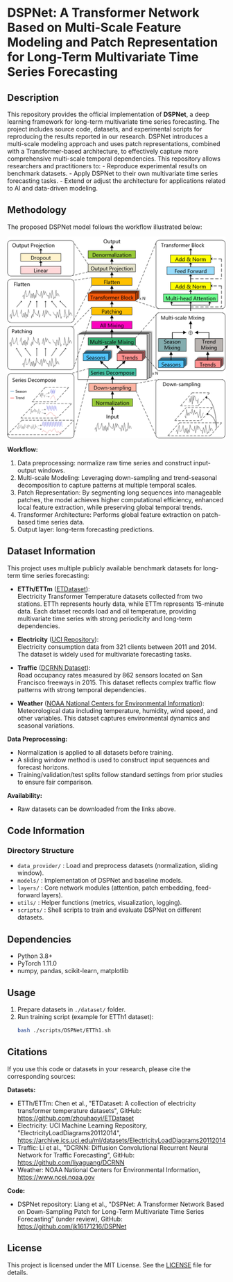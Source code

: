 # DSPNet: A Transformer Network Based on Multi-Scale Feature Modeling and Patch Representation for Long-Term Multivariate Time Series Forecasting

## Description 
This repository provides the official implementation of **DSPNet**, a deep learning framework for long-term multivariate time series forecasting. The project includes source code, datasets, and experimental scripts for reproducing the results reported in our research. DSPNet introduces a multi-scale modeling approach and uses patch representations, combined with a Transformer-based architecture, to effectively capture more comprehensive multi-scale temporal dependencies. This repository allows researchers and practitioners to: - Reproduce experimental results on benchmark datasets. - Apply DSPNet to their own multivariate time series forecasting tasks. - Extend or adjust the architecture for applications related to AI and data-driven modeling.


## Methodology

The proposed DSPNet model follows the workflow illustrated below:

![DSPNet Model Architecture](model.jpg)

**Workflow:**
1. Data preprocessing: normalize raw time series and construct input-output windows.
2. Multi-scale Modeling: Leveraging down-sampling and trend-seasonal decomposition to capture patterns at multiple temporal scales.
3. Patch Representation: By segmenting long sequences into manageable patches, the model achieves higher computational efficiency, enhanced local feature extraction, while preserving global temporal trends.
4. Transformer Architecture: Performs global feature extraction on patch-based time series data.
5. Output layer: long-term forecasting predictions.


## Dataset Information

This project uses multiple publicly available benchmark datasets for long-term time series forecasting:

- **ETTh/ETTm** ([ETDataset](https://github.com/zhouhaoyi/ETDataset)):  
  Electricity Transformer Temperature datasets collected from two stations. ETTh represents hourly data, while ETTm represents 15-minute data. Each dataset records load and oil temperature, providing multivariate time series with strong periodicity and long-term dependencies.  

- **Electricity** ([UCI Repository](https://archive.ics.uci.edu/ml/datasets/ElectricityLoadDiagrams20112014)):  
  Electricity consumption data from 321 clients between 2011 and 2014. The dataset is widely used for multivariate forecasting tasks.  

- **Traffic** ([DCRNN Dataset](https://github.com/liyaguang/DCRNN)):  
  Road occupancy rates measured by 862 sensors located on San Francisco freeways in 2015. This dataset reflects complex traffic flow patterns with strong temporal dependencies.  

- **Weather** ([NOAA National Centers for Environmental Information](https://www.ncei.noaa.gov)):  
  Meteorological data including temperature, humidity, wind speed, and other variables. This dataset captures environmental dynamics and seasonal variations.  

**Data Preprocessing:**  
- Normalization is applied to all datasets before training.  
- A sliding window method is used to construct input sequences and forecast horizons.  
- Training/validation/test splits follow standard settings from prior studies to ensure fair comparison.  

**Availability:**  
- Raw datasets can be downloaded from the links above.  

## Code Information

### Directory Structure
- `data_provider/` : Load and preprocess datasets (normalization, sliding window).
- `models/` : Implementation of DSPNet and baseline models.
- `layers/` : Core network modules (attention, patch embedding, feed-forward layers).
- `utils/` : Helper functions (metrics, visualization, logging).
- `scripts/` : Shell scripts to train and evaluate DSPNet on different datasets.

## Dependencies
- Python 3.8+
- PyTorch 1.11.0
- numpy, pandas, scikit-learn, matplotlib

## Usage
1. Prepare datasets in `./dataset/` folder.
2. Run training script (example for ETTh1 dataset):
   ```bash
   bash ./scripts/DSPNet/ETTh1.sh

## Citations

If you use this code or datasets in your research, please cite the corresponding sources:

**Datasets:**
- ETTh/ETTm: Chen et al., "ETDataset: A collection of electricity transformer temperature datasets", GitHub: https://github.com/zhouhaoyi/ETDataset
- Electricity: UCI Machine Learning Repository, "ElectricityLoadDiagrams20112014", https://archive.ics.uci.edu/ml/datasets/ElectricityLoadDiagrams20112014
- Traffic: Li et al., "DCRNN: Diffusion Convolutional Recurrent Neural Network for Traffic Forecasting", GitHub: https://github.com/liyaguang/DCRNN
- Weather: NOAA National Centers for Environmental Information, https://www.ncei.noaa.gov

**Code:**
- DSPNet repository: Liang et al., "DSPNet: A Transformer Network Based on Down-Sampling Patch for Long-Term Multivariate Time Series Forecasting" (under review), GitHub: https://github.com/jk16171216/DSPNet

## License

This project is licensed under the MIT License. See the [LICENSE](LICENSE) file for details.


